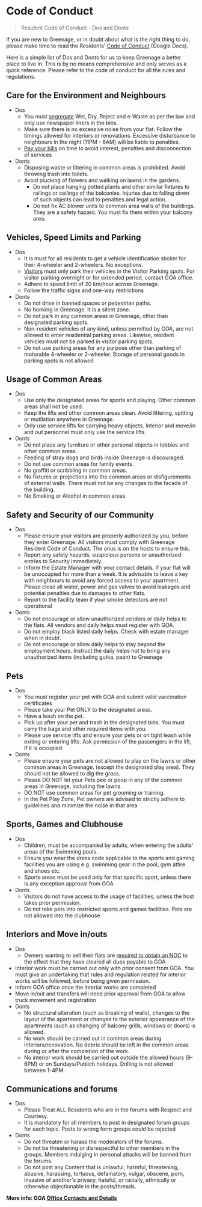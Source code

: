 # Code of Conduct

> Resident Code of Conduct - Dos and Donts

If you are new to Greenage, or in doubt about what is the right thing to do, please make time to read the Residents' [Code of Conduct](https://drive.google.com/file/d/1L2xcPNFgWEW6HnjhuAr5e3l1wknyjoKV/) (Google Docs).

Here is a simple list of Dos and Donts for us to keep Greenage a better place to live in. This is by no means comprehensive and only serves as a quick reference. Please refer to the code of conduct for all the rules and regulations.

## Care for the Environment and Neighbours

- Dos
	+ You must [segregate](/policies/waste-segregation) Wet, Dry, Reject and e-Waste as per the law and only use newspaper liners in the bins.
	+ Make sure there is no excessive noise from your flat. Follow the timings allowed for interiors or renovations.  Excessive disturbance to neighbours in the night (11PM - 6AM) will be liable to penalties.
	+ [Pay your bills](/info/dues) on time to avoid interest, penalties and disconnection of services
- Donts
	+ Disposing waste or littering in common areas is prohibited. Avoid throwing trash into toilets.
	+ Avoid plucking of flowers and walking on lawns in the gardens.
        + Do not place hanging potted plants and other similar fixtures to railings or ceilings of the balconies. Injuries due to falling down of such objects can lead to penalties and legal action.
        + Do not fix AC blower units to common area walls of the buildings. They are a safety hazard. You must fix them within your balcony area.


## Vehicles, Speed Limits and Parking

- Dos
	+ It is must for all residents to get a vehicle identification sticker for their 4-wheeler and 2-wheelers. No exceptions.
	+ [Visitors](/visitor) must only park their vehicles in the Visitor Parking spots. For visitor parking overnight or for extended period, contact GOA office.
	+ Adhere to speed limit of 20 km/hour across Greenage.
	+ Follow the traffic signs and one-way restrictions
- Donts
	+ Do not drive in banned spaces or pedestrian paths.
	+ No honking in Greenage. It is a silent zone.
	+ Do not park in any common areas in Greenage, other than designated parking spots.
	+ Non-resident vehicles of any kind, unless permitted by GOA, are not allowed to enter residential parking areas. Likewise, resident vehicles must not be parked in visitor parking spots.
	+ Do not use parking areas for any purpose other than parking of motorable 4-wheeler or 2-wheeler. Storage of personal goods in parking spots is not allowed


## Usage of Common Areas

- Dos
	+ Use only the designated areas for sports and playing. Other common areas shall not be used.
	+ Keep the lifts and other common areas clean. Avoid littering, spitting or mutilation anywhere in Greenage.
	+ Only use service lifts for carrying heavy objects. Interior and move/in and out personnel must only use the service lifts
- Donts
	+ Do not place any furniture or other personal objects in lobbies and other common areas.
	+ Feeding of stray dogs and birds inside Greenage is discouraged.
	+ Do not use common areas for family events.
	+ No graffiti or scribbling in common areas.
	+ No fixtures or projections into the common areas or disfigurements of external walls. There must not be any changes to the facade of the building.
	+ No Smoking or Alcohol in common areas

## Safety and Security of our Community

- Dos
	+ Please ensure your visitors are properly authorized by you, before they enter Greenage. All visitors must comply with Greenage Resident Code of Conduct. The onus is on the hosts to ensure this.
	+ Report any safety hazards, suspicious persons or unauthorized entries to Security immediately.
	+ Inform the Estate Manager  with your contact details, if your flat will be unoccupied for more than a week. It is advisable to leave a key with neighbours to avoid any forced access to your apartment. Please close all water, power and gas valves to avoid leakages and potential penalties due to damages to other flats.
	+ Report to the facility team if your smoke detectors are not operational
- Donts
	+ Do not encourage or allow unauthorized vendors or daily helps to the flats. All vendors and daily helps must register with GOA.
	+ Do not employ black listed daily helps. Check with estate manager when in doubt.
	+ Do not encourage or allow daily helps to stay beyond the employment hours. Instruct the daily helps not to bring any unauthorized items (including gutka, paan) to Greenage

## Pets

- Dos
	+ You must register your pet with GOA and submit valid vaccination certificates 
	+ Please take your Pet ONLY to the designated areas.
	+ Have a leash on the pet.
	+ Pick up after your pet and trash in the designated bins. You must carry the bags and other required items with you.
	+ Please use service lifts and ensure your pets or on tight leash while exiting or entering lifts. Ask permission of the passengers in the lift, if it is occupied
- Donts
	+ Please ensure your pets are not allowed to play on the lawns or other common areas in Greenage. (except the designated play area). They should not be allowed to dig the grass.
	+ Please DO NOT let your Pets pee or poop in any of the common areas in Greenage, including the lawns.
	+ DO NOT use common areas for pet grooming or training.
	+ In the Pet Play Zone, Pet owners are advised to strictly adhere to guidelines and minimize the noise in that area

## Sports, Games and Clubhouse

- Dos
	+ Children, must be accompanied by adults, when entering the adults’ areas of the Swimming pools.
	+ Ensure you wear the dress code applicable to the sports and gaming facilities you are using e.g. swimming gear in the pool, gym attire and shoes etc.
	+ Sports areas must be used only for that specific sport, unless there is any exception approval from GOA
- Donts
	+ Visitors do not have access to the usage of facilities, unless the host takes prior permission.
	+ Do not take pets into restricted sports and games facilities. Pets are not allowed into the clubhouse

## Interiors and Move in/outs

- Dos
	+ Owners wanting to sell their flats are [required to obtain an NOC](/info/secondary-sale) to the effect that they have cleared all dues payable to GOA
- ​Interior work must be carried out only with prior consent from GOA. You must give an undertaking that rules and regulation related for interior works will be followed, before being given permission.
- Inform GOA office once the interior works are completed
- Move in/out and transfers will need prior approval from GOA to allow truck movement and registration
- Donts
	+ No structural alteration (such as breaking of walls), changes to the layout of the apartment or changes to the exterior appearance of the apartments (such as changing of balcony grills, windows or doors) is allowed.
	+ No work should be carried out in common areas during interiors/renovation. No debris should be left in the common areas during or after the completion of the work.
	+ No interior work should be carried out outside the allowed hours (9-6PM) or on Sundays/Publich holidays. Drilling is not allowed between 1-4PM.

## Communications and forums

- Dos
	+ Please Treat ALL Residents who are in the forums with Respect and Courtesy.
	+ It is mandatory for all members to post in designated forum groups for each topic. Posts to wrong form groups could be rejected
- Donts
	+ Do not threaten or harass the moderators of the forums.
	+ Do not be threatening or disrespectful to other members in the groups. Members indulging in personal attacks will be banned from the forums.
	+ Do not post any Content that is unlawful, harmful, threatening, abusive, harassing, tortuous, defamatory, vulgar, obscene, porn, invasive of another's privacy, hateful, or racially, ethnically or otherwise objectionable in the posts/threads.

__More info: GOA [Office Contacts and Details](/contact)__
